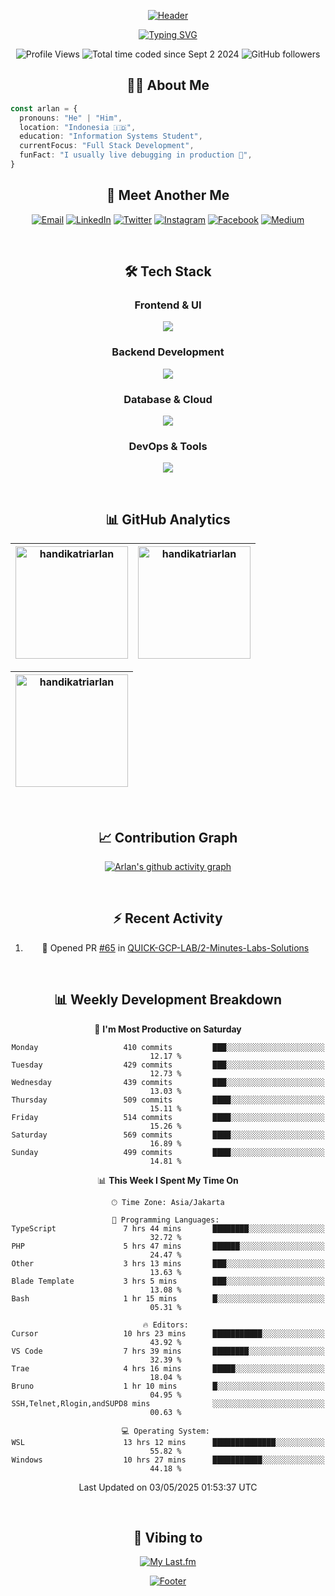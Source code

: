 <div align="center">

[![Header](https://capsule-render.vercel.app/api?type=waving&color=050f2c&fontColor=ffff&height=300&section=header&text=Arlan%20Tri%20Handika&fontSize=60&animation=fadeIn&fontAlignY=38&desc=Software%20Developer%20|%20Code%20Enthusiast%20&descAlignY=55&descAlign=50)](https://github.com/handikatriarlan)

[![Typing SVG](https://readme-typing-svg.demolab.com?font=JetBrains+Mono&weight=600&size=28&duration=2000&pause=1000&color=00E7FF&center=true&vCenter=true&random=false&width=600&height=100&lines=Just+a+dev+who+writes+code%F0%9F%92%BB;Passionate+about+building+stuff%F0%9F%8C%8F;Always+learning,+always+improving%F0%9F%93%9A)](https://git.io/typing-svg)

</div>

<div align="center">
<p align="center">
    <img src="https://komarev.com/ghpvc/?username=handikatriarlan&label=Profile%20views&color=0e75b6&style=flat" alt="Profile Views" />
    <img src="https://wakatime.com/badge/user/c6161591-fa13-42b0-8c76-77f5c030d063.svg" alt="Total time coded since Sept 2 2024" />
    <img src="https://img.shields.io/github/followers/handikatriarlan?label=Followers&style=social" alt="GitHub followers" />
</p>

## 👨‍💻 About Me

</div>

```typescript
const arlan = {
  pronouns: "He" | "Him",
  location: "Indonesia 🇮🇩",
  education: "Information Systems Student",
  currentFocus: "Full Stack Development",
  funFact: "I usually live debugging in production 🤫",
}
```

<div align="center">

## 🤝 Meet Another Me

[![Email](https://img.shields.io/badge/Email-D14836?style=for-the-badge&logo=gmail&logoColor=white)](mailto:handikaarlan@gmail.com)
[![LinkedIn](https://img.shields.io/badge/LinkedIn-0077B5?style=for-the-badge&logo=linkedin&logoColor=white)](https://linkedin.com/in/arlantrihandika)
[![Twitter](https://img.shields.io/badge/Twitter-1DA1F2?style=for-the-badge&logo=twitter&logoColor=white)](https://twitter.com/handikatriarlan)
[![Instagram](https://img.shields.io/badge/Instagram-E4405F?style=for-the-badge&logo=instagram&logoColor=white)](https://instagram.com/handikatriarlan)
[![Facebook](https://img.shields.io/badge/Facebook-0077A2?style=for-the-badge&logo=facebook&logoColor=white)](https://facebook.com/handikatriarlan)
[![Medium](https://img.shields.io/badge/Medium-12100E?style=for-the-badge&logo=medium&logoColor=white)](https://medium.com/@handikatriarlan)

<br>

## 🛠️ Tech Stack

### Frontend & UI

<p align="center">
    <img src="https://skillicons.dev/icons?i=html,js,ts,react,tailwind,jquery,bootstrap&theme=dark" />
</p>

### Backend Development

<p align="center">
    <img src="https://skillicons.dev/icons?i=php,laravel,nodejs,bun,express,nestjs,elysia&theme=dark" />
</p>

### Database & Cloud

<p align="center">
    <img src="https://skillicons.dev/icons?i=mysql,postgres,sqlite,prisma,supabase,firebase,gcp&theme=dark" />
</p>

### DevOps & Tools

<p align="center">
    <img src="https://skillicons.dev/icons?i=git,docker,githubactions,ubuntu,vercel,cloudflare,postman&theme=dark" />
</p>

<br>

## 📊 GitHub Analytics

<div align="center">

| [<img height="180" src="https://github-readme-stats-eight-theta.vercel.app/api/top-langs/?username=handikatriarlan&layout=compact&theme=algolia&hide_border=true" alt="handikatriarlan" />](https://github-readme-stats-eight-theta.vercel.app/api/top-langs/?username=handikatriarlan&layout=compact&theme=algolia&hide_border=true) | [<img height="180" src="https://github-readme-stats-eight-theta.vercel.app/api?username=handikatriarlan&show_icons=true&theme=algolia&include_all_commits=true&count_private=true&hide_border=true" alt="handikatriarlan" />](https://github-readme-stats-eight-theta.vercel.app/api?username=handikatriarlan&show_icons=true&theme=algolia&include_all_commits=true&count_private=true&hide_border=true) |
| :-----------------------------------------------------------------------------------------------------------------------------------------------------------------------------------------------------------------------------------------------------------------------------------------------------------------------------------: | :-------------------------------------------------------------------------------------------------------------------------------------------------------------------------------------------------------------------------------------------------------------------------------------------------------------------------------------------------------------------------------------------------------: |

</div>

<div align="center">

| [<img height="180" src="https://github-readme-streak-stats.herokuapp.com/?user=handikatriarlan&theme=algolia&hide_border=true" alt="handikatriarlan" />](https://github-readme-streak-stats.herokuapp.com/?user=handikatriarlan&theme=algolia&hide_border=true) |
| :-------------------------------------------------------------------------------------------------------------------------------------------------------------------------------------------------------------------------------------------------------------: |

</div>

<br>

## 📈 Contribution Graph

[![Arlan's github activity graph](https://github-readme-activity-graph.vercel.app/graph?username=handikatriarlan&theme=tokyo-night&hide_border=true&bg_color=050f2c)](https://github.com/ashutosh00710/github-readme-activity-graph)

<br>

## ⚡ Recent Activity

<!--START_SECTION:activity-->
1. 💪 Opened PR [#65](https://github.com/QUICK-GCP-LAB/2-Minutes-Labs-Solutions/pull/65) in [QUICK-GCP-LAB/2-Minutes-Labs-Solutions](https://github.com/QUICK-GCP-LAB/2-Minutes-Labs-Solutions)
<!--END_SECTION:activity-->

<br>

## 📊 Weekly Development Breakdown

<!--START_SECTION:waka-->
📅 **I'm Most Productive on Saturday** 

```text
Monday                   410 commits         ███░░░░░░░░░░░░░░░░░░░░░░   12.17 % 
Tuesday                  429 commits         ███░░░░░░░░░░░░░░░░░░░░░░   12.73 % 
Wednesday                439 commits         ███░░░░░░░░░░░░░░░░░░░░░░   13.03 % 
Thursday                 509 commits         ████░░░░░░░░░░░░░░░░░░░░░   15.11 % 
Friday                   514 commits         ████░░░░░░░░░░░░░░░░░░░░░   15.26 % 
Saturday                 569 commits         ████░░░░░░░░░░░░░░░░░░░░░   16.89 % 
Sunday                   499 commits         ████░░░░░░░░░░░░░░░░░░░░░   14.81 % 
```


📊 **This Week I Spent My Time On** 

```text
🕑︎ Time Zone: Asia/Jakarta

💬 Programming Languages: 
TypeScript               7 hrs 44 mins       ████████░░░░░░░░░░░░░░░░░   32.72 % 
PHP                      5 hrs 47 mins       ██████░░░░░░░░░░░░░░░░░░░   24.47 % 
Other                    3 hrs 13 mins       ███░░░░░░░░░░░░░░░░░░░░░░   13.63 % 
Blade Template           3 hrs 5 mins        ███░░░░░░░░░░░░░░░░░░░░░░   13.08 % 
Bash                     1 hr 15 mins        █░░░░░░░░░░░░░░░░░░░░░░░░   05.31 % 

🔥 Editors: 
Cursor                   10 hrs 23 mins      ███████████░░░░░░░░░░░░░░   43.92 % 
VS Code                  7 hrs 39 mins       ████████░░░░░░░░░░░░░░░░░   32.39 % 
Trae                     4 hrs 16 mins       █████░░░░░░░░░░░░░░░░░░░░   18.04 % 
Bruno                    1 hr 10 mins        █░░░░░░░░░░░░░░░░░░░░░░░░   04.95 % 
SSH,Telnet,Rlogin,andSUPD8 mins              ░░░░░░░░░░░░░░░░░░░░░░░░░   00.63 % 

💻 Operating System: 
WSL                      13 hrs 12 mins      ██████████████░░░░░░░░░░░   55.82 % 
Windows                  10 hrs 27 mins      ███████████░░░░░░░░░░░░░░   44.18 % 
```


 Last Updated on 03/05/2025 01:53:37 UTC
<!--END_SECTION:waka-->

<br>

## 🎵 Vibing to

[![My Last.fm](https://lastfm-recently-played.vercel.app/api?user=Cozyeon&width=600&bg_color=050f2c)](https://www.last.fm/user/Cozyeon)

[![Footer](https://capsule-render.vercel.app/api?type=waving&color=050f2c&height=100&section=footer)](https://github.com/handikatriarlan)

</div>
